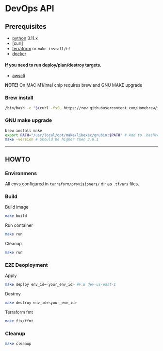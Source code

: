 # DevOps API

## Prerequisites

- [python] 3.11.x
- [curl]
- [terraform] or `make install/tf`
- [docker]
#### If you need to run deploy/plan/destroy targets.
- [awscli] 


**NOTE!**
On MAC M1/Intel chip requires brew and GNU MAKE upgrade

### Brew install

```bash
/bin/bash -c "$(curl -fsSL https://raw.githubusercontent.com/Homebrew/install/HEAD/install.sh)"
```

### GNU make upgrade

```bash
brew install make
export PATH="/usr/local/opt/make/libexec/gnubin:$PATH" # Add to .bashrc or .zshrc
make -version # Should be higher then 3.8.1
```
---

## HOWTO

### Environmens
All envs configured in `terraform/provisioners/` dir as `.tfvars` files.

### Build
Build image
```bash
make build
```

Run container
```bash
make run
```

Cleanup
```bash
make run
```

### E2E Deoployment

Apply
```bash
make deploy env_id=<your_env_id> #F.E dev-us-east-1
```

Destroy
```bash
make destroy env_id=<your_env_id> 
```
Terraform fmt
```bash
make fix/ffmt
```


### Cleanup

```bash
make cleanup
```

<!--links-->
[awscli]: https://docs.aws.amazon.com/cli/latest/userguide/getting-started-install.html
[docker]: https://docs.docker.com/get-docker/
[terraform]: https://www.terraform.io/downloads
[python]: https://www.python.org/downloads/